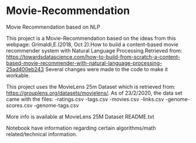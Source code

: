 # Movie-Recommendation
Movie Recommendation based on NLP

This project is a Movie-Recommendation based on the ideas from this webpage:
Grimaldi,E.(2018, Oct 2).How to build a content-based movie recommender system with Natural Language Processing.Retrieved from: https://towardsdatascience.com/how-to-build-from-scratch-a-content-based-movie-recommender-with-natural-language-processing-25ad400eb243
Several changes were made to the code to make it workable.

This project uses the MovieLens 25m Dataset which is retrieved from: https://grouplens.org/datasets/movielens/. As of 23/2/2020, the data set came with the files:
  -ratings.csv
  -tags.csv
  -movies.csv
  -links.csv
  -genome-scores.csv
  -genome-tags.csv
  
More info is available at MovieLens 25M Dataset README.txt

Notebook have information regarding certain algorithms/math related/technical information.
